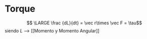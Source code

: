 # Torque
$$ \LARGE \frac {dL}{dt} = \vec r\times \vec F = \tau$$
siendo $L$ --> [[Momento y Momento Angular]]